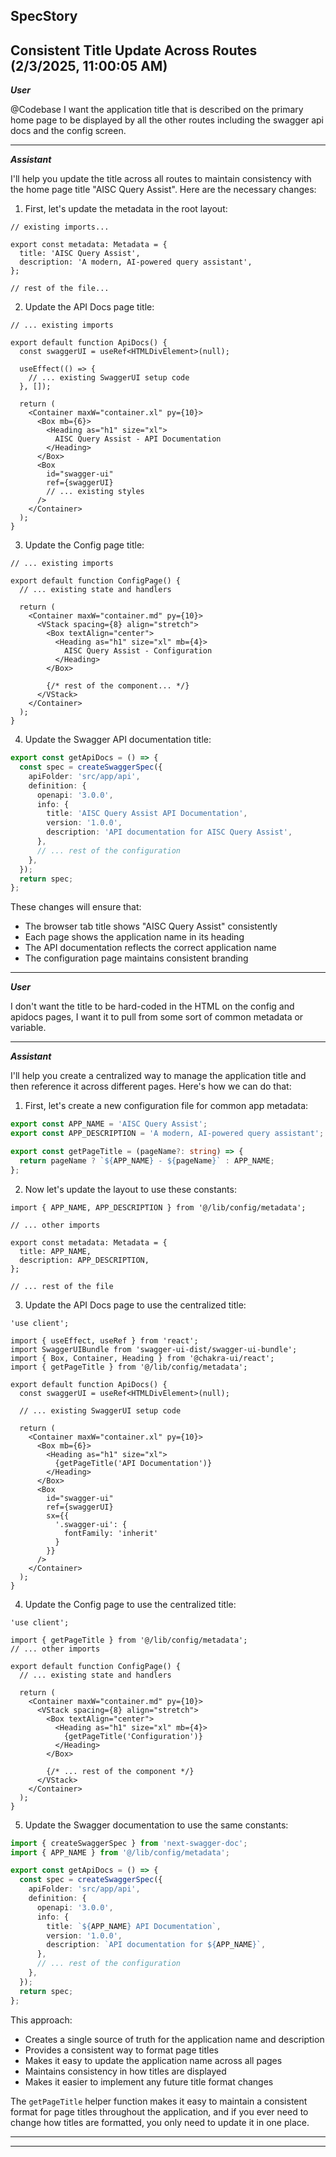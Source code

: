 ## SpecStory

## Consistent Title Update Across Routes (2/3/2025, 11:00:05 AM)

_**User**_

@Codebase I want the application title that is described on the primary home page to be displayed by all the other routes including the swagger api docs and the config screen.

---

_**Assistant**_

I'll help you update the title across all routes to maintain consistency with the home page title "AISC Query Assist". Here are the necessary changes:

1. First, let's update the metadata in the root layout:

```typescript:src/app/layout.tsx
// existing imports...

export const metadata: Metadata = {
  title: 'AISC Query Assist',
  description: 'A modern, AI-powered query assistant',
};

// rest of the file...
```

2. Update the API Docs page title:

```typescript:src/app/api-docs/page.tsx
// ... existing imports

export default function ApiDocs() {
  const swaggerUI = useRef<HTMLDivElement>(null);

  useEffect(() => {
    // ... existing SwaggerUI setup code
  }, []);

  return (
    <Container maxW="container.xl" py={10}>
      <Box mb={6}>
        <Heading as="h1" size="xl">
          AISC Query Assist - API Documentation
        </Heading>
      </Box>
      <Box 
        id="swagger-ui"
        ref={swaggerUI}
        // ... existing styles
      />
    </Container>
  );
}
```

3. Update the Config page title:

```typescript:src/app/config/page.tsx
// ... existing imports

export default function ConfigPage() {
  // ... existing state and handlers

  return (
    <Container maxW="container.md" py={10}>
      <VStack spacing={8} align="stretch">
        <Box textAlign="center">
          <Heading as="h1" size="xl" mb={4}>
            AISC Query Assist - Configuration
          </Heading>
        </Box>

        {/* rest of the component... */}
      </VStack>
    </Container>
  );
}
```

4. Update the Swagger API documentation title:

```typescript:src/lib/swagger.ts
export const getApiDocs = () => {
  const spec = createSwaggerSpec({
    apiFolder: 'src/app/api',
    definition: {
      openapi: '3.0.0',
      info: {
        title: 'AISC Query Assist API Documentation',
        version: '1.0.0',
        description: 'API documentation for AISC Query Assist',
      },
      // ... rest of the configuration
    },
  });
  return spec;
};
```

These changes will ensure that:
- The browser tab title shows "AISC Query Assist" consistently
- Each page shows the application name in its heading
- The API documentation reflects the correct application name
- The configuration page maintains consistent branding

---

_**User**_

I don't want the title to be hard-coded in the HTML on the config and apidocs pages, I want it to pull from some sort of common metadata or variable.

---

_**Assistant**_

I'll help you create a centralized way to manage the application title and then reference it across different pages. Here's how we can do that:

1. First, let's create a new configuration file for common app metadata:

```typescript:src/lib/config/metadata.ts
export const APP_NAME = 'AISC Query Assist';
export const APP_DESCRIPTION = 'A modern, AI-powered query assistant';

export const getPageTitle = (pageName?: string) => {
  return pageName ? `${APP_NAME} - ${pageName}` : APP_NAME;
};
```

2. Now let's update the layout to use these constants:

```typescript:src/app/layout.tsx
import { APP_NAME, APP_DESCRIPTION } from '@/lib/config/metadata';

// ... other imports

export const metadata: Metadata = {
  title: APP_NAME,
  description: APP_DESCRIPTION,
};

// ... rest of the file
```

3. Update the API Docs page to use the centralized title:

```typescript:src/app/api-docs/page.tsx
'use client';

import { useEffect, useRef } from 'react';
import SwaggerUIBundle from 'swagger-ui-dist/swagger-ui-bundle';
import { Box, Container, Heading } from '@chakra-ui/react';
import { getPageTitle } from '@/lib/config/metadata';

export default function ApiDocs() {
  const swaggerUI = useRef<HTMLDivElement>(null);

  // ... existing SwaggerUI setup code

  return (
    <Container maxW="container.xl" py={10}>
      <Box mb={6}>
        <Heading as="h1" size="xl">
          {getPageTitle('API Documentation')}
        </Heading>
      </Box>
      <Box 
        id="swagger-ui"
        ref={swaggerUI}
        sx={{
          '.swagger-ui': {
            fontFamily: 'inherit'
          }
        }}
      />
    </Container>
  );
}
```

4. Update the Config page to use the centralized title:

```typescript:src/app/config/page.tsx
'use client';

import { getPageTitle } from '@/lib/config/metadata';
// ... other imports

export default function ConfigPage() {
  // ... existing state and handlers

  return (
    <Container maxW="container.md" py={10}>
      <VStack spacing={8} align="stretch">
        <Box textAlign="center">
          <Heading as="h1" size="xl" mb={4}>
            {getPageTitle('Configuration')}
          </Heading>
        </Box>
        
        {/* ... rest of the component */}
      </VStack>
    </Container>
  );
}
```

5. Update the Swagger documentation to use the same constants:

```typescript:src/lib/swagger.ts
import { createSwaggerSpec } from 'next-swagger-doc';
import { APP_NAME } from '@/lib/config/metadata';

export const getApiDocs = () => {
  const spec = createSwaggerSpec({
    apiFolder: 'src/app/api',
    definition: {
      openapi: '3.0.0',
      info: {
        title: `${APP_NAME} API Documentation`,
        version: '1.0.0',
        description: `API documentation for ${APP_NAME}`,
      },
      // ... rest of the configuration
    },
  });
  return spec;
};
```

This approach:
- Creates a single source of truth for the application name and description
- Provides a consistent way to format page titles
- Makes it easy to update the application name across all pages
- Maintains consistency in how titles are displayed
- Makes it easier to implement any future title format changes

The `getPageTitle` helper function makes it easy to maintain a consistent format for page titles throughout the application, and if you ever need to change how titles are formatted, you only need to update it in one place.

---



---

